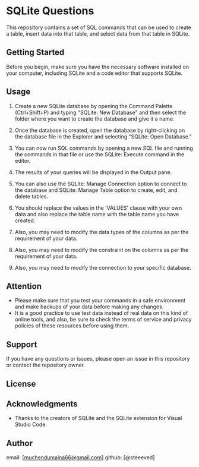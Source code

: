 # SQLite Questions

This repository contains a set of SQL commands that can be used to create a table, insert data into that table, and select data from that table in SQLite.

## Getting Started

Before you begin, make sure you have the necessary software installed on your computer, including SQLite and a code editor that supports SQLite.

## Usage

1. Create a new SQLite database by opening the Command Palette (Ctrl+Shift+P) and typing "SQLite: New Database" and then select the folder where you want to create the database and give it a name.

2. Once the database is created, open the database by right-clicking on the database file in the Explorer and selecting "SQLite: Open Database."

3. You can now run SQL commands by opening a new SQL file and running the commands in that file or use the SQLite: Execute command in the editor.

4. The results of your queries will be displayed in the Output pane.

5. You can also use the SQLite: Manage Connection option to connect to the database and SQLite: Manage Table option to create, edit, and delete tables.

6. You should replace the values in the 'VALUES' clause with your own data and also replace the table name with the table name you have created.

7. Also, you may need to modify the data types of the columns as per the requirement of your data.

8. Also, you may need to modify the constraint on the columns as per the requirement of your data.

9. Also, you may need to modify the connection to your specific database.

## Attention

- Please make sure that you test your commands in a safe environment and make backups of your data before making any changes.
- It is a good practice to use test data instead of real data on this kind of online tools, and also, be sure to check the terms of service and privacy policies of these resources before using them.

## Support

If you have any questions or issues, please open an issue in this repository or contact the repository owner.

## License

## Acknowledgments

- Thanks to the creators of SQLite and the SQLite extension for Visual Studio Code.

## Author

email: [muchendumaina66@gmail.com]
github: [@steeeved]